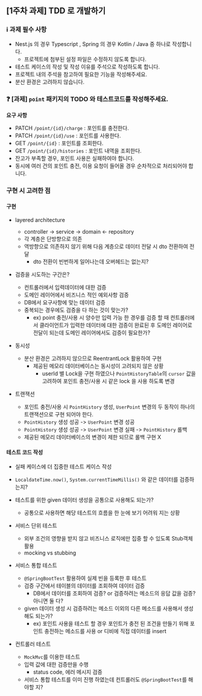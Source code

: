 ## [1주차 과제] TDD 로 개발하기

### ℹ️ 과제 필수 사항

- Nest.js 의 경우 Typescript , Spring 의 경우 Kotlin / Java 중 하나로 작성합니다.
    - 프로젝트에 첨부된 설정 파일은 수정하지 않도록 합니다.
- 테스트 케이스의 작성 및 작성 이유를 주석으로 작성하도록 합니다.
- 프로젝트 내의 주석을 참고하여 필요한 기능을 작성해주세요.
- 분산 환경은 고려하지 않습니다.

### ❓ [과제] `point` 패키지의 TODO 와 테스트코드를 작성해주세요.

**요구 사항**

- PATCH  `/point/{id}/charge` : 포인트를 충전한다.
- PATCH `/point/{id}/use` : 포인트를 사용한다.
- GET `/point/{id}` : 포인트를 조회한다.
- GET `/point/{id}/histories` : 포인트 내역을 조회한다.
- 잔고가 부족할 경우, 포인트 사용은 실패하여야 합니다.
- 동시에 여러 건의 포인트 충전, 이용 요청이 들어올 경우 순차적으로 처리되어야 합니다.

### 구현 시 고려한 점

#### 구현
- layered architecture
  - controller -> service -> domain <- repository
  - 각 계층은 단방향으로 의존
  - 역방향으로 의존하지 않기 위해 다음 계층으로 데이터 전달 시 dto 전환하여 전달
    - dto 전환이 빈번하게 일어나는데 오버헤드는 없는지?

- 검증을 시도하는 구간은?
  - 컨트롤러에서 입력데이터에 대한 검증
  - 도메인 레이어에서 비즈니스 적인 예외사항 검증
  - DB에서 요구사항에 맞는 데이터 검증
  - 중복되는 경우에도 검증을 다 하는 것이 맞는가?
    - ex) point 충전/사용 시 양수만 입력 가능 한 경우를 검증 할 때 컨트롤러에서 클라이언트가 입력한 데이터에 대한 검증이 완료된 후 도메인 레이어로 전달이 되는데 도메인 레이어에서도 검증이 필요한가? 

- 동시성 
  - 분산 환경은 고려하지 않으므로 ReentrantLock 활용하여 구현
    - 제공된 메모리 데이터베이스는 동시성이 고려되지 않은 상황
      - userId 별 Lock을 구현 하였으나 `PointHistoryTable`의 `cursor` 값을 고려하여 포인트 충전/사용 시 같은 lock 을 사용 하도록 변경

- 트랜잭션
  - 포인트 충전/사용 시 `PointHistory` 생성, `UserPoint` 변경의 두 동작이 하나의 트랜잭션으로 구현 되어야 한다.
  - `PointHistory` 생성 성공 -> `UserPoint` 변경 성공
  - `PointHistory` 생성 성공 -> `UserPoint` 변경 실패 -> `PointHistory` 롤백
  - 제공된 메모리 데이터베이스의 변경이 제한 되므로 롤백 구현 X

#### 테스트 코드 작성
- 실패 케이스에 더 집중한 테스트 케이스 작성
- `LocaldateTime.now()`, `System.currentTimeMillis()` 와 같은 데이터를 검증하는지?
- 테스트를 위한 given 데이터 생성을 공통으로 사용해도 되는가?
  - 공통으로 사용하면 해당 테스트의 흐름을 한 눈에 보기 어려워 지는 상황

- 서비스 단위 테스트
  - 외부 조건의 영향을 받지 않고 비즈니스 로직에만 집중 할 수 있도록 Stub객체 활용
  - mocking vs stubbing

- 서비스 통합 테스트
  - `@SpringBootTest` 활용하여 실제 빈을 등록한 후 테스트
  - 검증 구간에서 테이블의 데이터를 조회하여 데이터 검증
    - DB에서 데이터를 조회하여 검증? or 검증하려는 메소드의 응답 값을 검증? 아니면 둘 다? 
  - given 데이터 생성 시 검증하려는 메소드 이외의 다른 메소드를 사용해서 생성 해도 되는가?
    - ex) 포인트 사용을 테스트 할 경우 포인트가 충전 된 조건을 만들기 위해 포인트 충전하는 메소드를 사용 or 디비에 직접 데이터를 insert

- 컨트롤러 테스트 
  - `MockMvc`를 이용한 테스트
  - 입력 값에 대한 검증만을 수행
    - status code, 에러 메시지 검증
  - 서비스 통합 테스트를 이미 진행 하였는데 컨트롤러도 `@SpringBootTest`를 해야할 지?